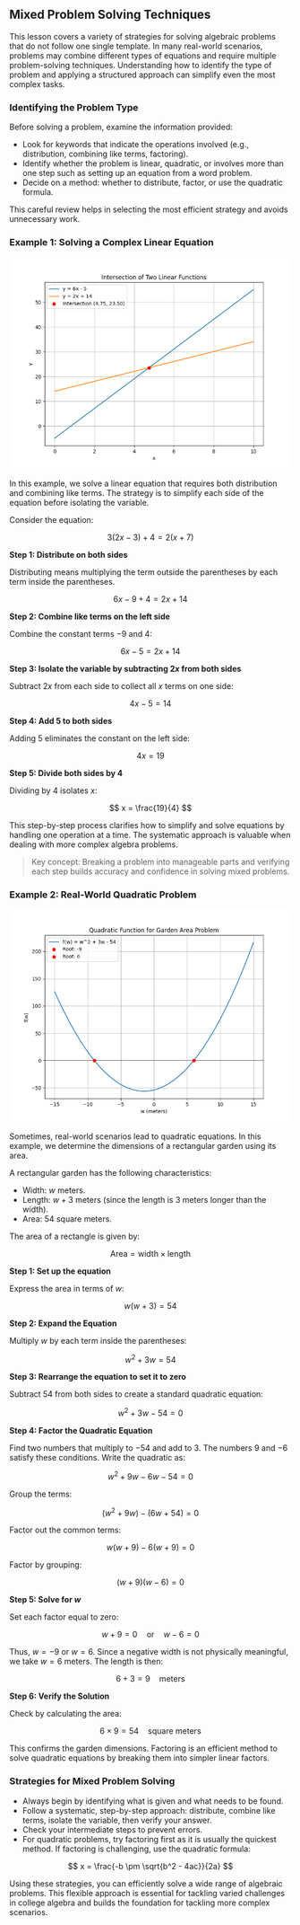 ## Mixed Problem Solving Techniques

This lesson covers a variety of strategies for solving algebraic problems that do not follow one single template. In many real-world scenarios, problems may combine different types of equations and require multiple problem-solving techniques. Understanding how to identify the type of problem and applying a structured approach can simplify even the most complex tasks.

### Identifying the Problem Type

Before solving a problem, examine the information provided:

- Look for keywords that indicate the operations involved (e.g., distribution, combining like terms, factoring).
- Identify whether the problem is linear, quadratic, or involves more than one step such as setting up an equation from a word problem.
- Decide on a method: whether to distribute, factor, or use the quadratic formula.

This careful review helps in selecting the most efficient strategy and avoids unnecessary work.

### Example 1: Solving a Complex Linear Equation

![Linear functions $3(2x-3)+4=2(x+7)$ with intersection](images/plot_1_12-02-lesson-mixed-problem-solving-techniques.md.png)

In this example, we solve a linear equation that requires both distribution and combining like terms. The strategy is to simplify each side of the equation before isolating the variable.

Consider the equation:

$$
3(2x - 3) + 4 = 2(x + 7)
$$

**Step 1: Distribute on both sides**

Distributing means multiplying the term outside the parentheses by each term inside the parentheses.

$$
6x - 9 + 4 = 2x + 14
$$

**Step 2: Combine like terms on the left side**

Combine the constant terms $-9$ and $4$:

$$
6x - 5 = 2x + 14
$$

**Step 3: Isolate the variable by subtracting $2x$ from both sides**

Subtract $2x$ from each side to collect all $x$ terms on one side:

$$
4x - 5 = 14
$$

**Step 4: Add $5$ to both sides**

Adding $5$ eliminates the constant on the left side:

$$
4x = 19
$$

**Step 5: Divide both sides by $4$**

Dividing by $4$ isolates $x$:

$$
x = \frac{19}{4}
$$

This step-by-step process clarifies how to simplify and solve equations by handling one operation at a time. The systematic approach is valuable when dealing with more complex algebra problems.

> Key concept: Breaking a problem into manageable parts and verifying each step builds accuracy and confidence in solving mixed problems.

### Example 2: Real-World Quadratic Problem

![Quadratic function $w^2+3w-54$ showing roots corresponding to garden dimensions](images/plot_2_12-02-lesson-mixed-problem-solving-techniques.md.png)

Sometimes, real-world scenarios lead to quadratic equations. In this example, we determine the dimensions of a rectangular garden using its area.

A rectangular garden has the following characteristics:

- Width: $w$ meters.
- Length: $w + 3$ meters (since the length is $3$ meters longer than the width).
- Area: $54$ square meters.

The area of a rectangle is given by:

$$
\text{Area} = \text{width} \times \text{length}
$$

**Step 1: Set up the equation**

Express the area in terms of $w$:

$$
w(w + 3) = 54
$$

**Step 2: Expand the Equation**

Multiply $w$ by each term inside the parentheses:

$$
w^2 + 3w = 54
$$

**Step 3: Rearrange the equation to set it to zero**

Subtract $54$ from both sides to create a standard quadratic equation:

$$
w^2 + 3w - 54 = 0
$$

**Step 4: Factor the Quadratic Equation**

Find two numbers that multiply to $-54$ and add to $3$. The numbers $9$ and $-6$ satisfy these conditions. Write the quadratic as:

$$
w^2 + 9w - 6w - 54 = 0
$$

Group the terms:

$$
(w^2 + 9w) - (6w + 54) = 0
$$

Factor out the common terms:

$$
w(w + 9) - 6(w + 9) = 0
$$

Factor by grouping:

$$
(w + 9)(w - 6) = 0
$$

**Step 5: Solve for $w$**

Set each factor equal to zero:

$$
w + 9 = 0 \quad \text{or} \quad w - 6 = 0
$$

Thus, $w = -9$ or $w = 6$. Since a negative width is not physically meaningful, we take $w = 6$ meters. The length is then:

$$
6 + 3 = 9 \quad \text{meters}
$$

**Step 6: Verify the Solution**

Check by calculating the area:

$$
6 \times 9 = 54 \quad \text{square meters}
$$

This confirms the garden dimensions. Factoring is an efficient method to solve quadratic equations by breaking them into simpler linear factors.

### Strategies for Mixed Problem Solving

- Always begin by identifying what is given and what needs to be found.
- Follow a systematic, step-by-step approach: distribute, combine like terms, isolate the variable, then verify your answer.
- Check your intermediate steps to prevent errors.
- For quadratic problems, try factoring first as it is usually the quickest method. If factoring is challenging, use the quadratic formula:

$$
x = \frac{-b \pm \sqrt{b^2 - 4ac}}{2a}
$$

Using these strategies, you can efficiently solve a wide range of algebraic problems. This flexible approach is essential for tackling varied challenges in college algebra and builds the foundation for tackling more complex scenarios.